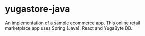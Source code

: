 # yugastore-java
An implementation of a sample ecommerce app. This online retail marketplace app uses Spring (Java), React and YugaByte DB.
